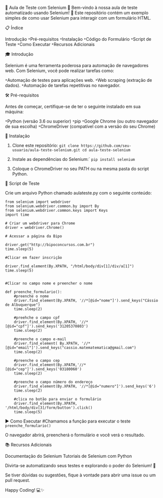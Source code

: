 🌟 Aula de Teste com Selenium 🌟
Bem-vindo à nossa aula de teste automatizado usando Selenium! 🚀 Este repositório contém um exemplo simples de como usar Selenium para interagir com um formulário HTML.

📋 Índice

Introdução
    `*`Pré-requisitos
    `*`Instalação
    `*`Código do Formulário
    `*`Script de Teste
    `*`Como Executar
    `*`Recursos Adicionais
    
🎓 Introdução

Selenium é uma ferramenta poderosa para automação de navegadores web. Com Selenium, você pode realizar tarefas como:

`*`Automação de testes para aplicações web.
`*`Web scraping (extração de dados).
`*`Automação de tarefas repetitivas no navegador.

🛠 Pré-requisitos

Antes de começar, certifique-se de ter o seguinte instalado em sua máquina:

`*`Python (versão 3.6 ou superior)
`*`pip
`*`Google Chrome (ou outro navegador de sua escolha)
`*`ChromeDriver (compatível com a versão do seu Chrome)

🚀 Instalação

1. Clone este repositório:
    ``git clone https://github.com/seu-usuario/aula-teste-selenium.git
    cd aula-teste-selenium``

2. Instale as dependências do Selenium:`
    ``pip install selenium``

3. Coloque o ChromeDriver no seu PATH ou na mesma pasta do script Python.

🧪 Script de Teste

Crie um arquivo Python chamado aulateste.py com o seguinte conteúdo:

```
from selenium import webdriver
from selenium.webdriver.common.by import By
from selenium.webdriver.common.keys import Keys
import time

# Criar um webdriver para Chrome
driver = webdriver.Chrome()

# Acessar a página da Bipo

driver.get("http://bipoconcursos.com.br")
time.sleep(5)

#Clicar em fazer inscrição

driver.find_element(By.XPATH, "/html/body/div[1]/div/a[1]")
time.sleep(5)


#Clicar no campo nome e preencher o nome

def preenche_formulario():
    #preenche o nome
    driver.find_element(By.XPATH, '//*[@id="nome"]').send_keys("Cássio de Albuquerque")
    time.sleep(2)

    #preehche o campo cpf
    driver.find_element(By.XPATH, '//*[@id="cpf"]').send_keys('31205370803')
    time.sleep(2)

    #preenche o campo e-mail
    driver.find_element( By.XPATH, '//*[@id="email"]').send_keys("cassio.matematematica@gmail.com")
    time.sleep(2)
    
    #preenche o campo cep
    driver.find_element(By.XPATH,'//*[@id="cep"]').send_keys('03180060')
    time.sleep(2)

    #preenche o campo número do endereço
    driver.find_element(By.XPATH, '//*[@id="numero"]').send_keys('6')
    time.sleep(2)

    #clica no botão para enviar o formulário
    driver.find_element(By.XPATH, '/html/body/div[3]/form/button').click()
    time.sleep(5)
```

▶️ Como Executar
  #Chamamos a função para executar o teste
  ```preenche_formulario()```

O navegador abrirá, preencherá o formulário e você verá o resultado.

📚 Recursos Adicionais

Documentação do Selenium
Tutoriais de Selenium com Python

Divirta-se automatizando seus testes e explorando o poder do Selenium! 🚀

Se tiver dúvidas ou sugestões, fique à vontade para abrir uma issue ou um pull request.

Happy Coding! 💻✨




